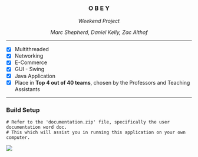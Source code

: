 <h3 align="center">O B E Y</h3>
<p align="center"><i>Weekend Project</i></p>
<p align="center"><i>Marc Shepherd, Daniel Kelly, Zac Althof</i></p>

---
- [X] Multithreaded
- [X] Networking
- [X] E-Commerce 
- [X] GUI \- Swing
- [X] Java Application
- [X] Place in **Top 4 out of 40 teams**, chosen by the Professors and Teaching Assistants
---

### Build Setup

```
# Refer to the 'documentation.zip' file, specifically the user documentation word doc. 
# This which will assist you in running this application on your own computer.
```

![](demonstration.gif)
